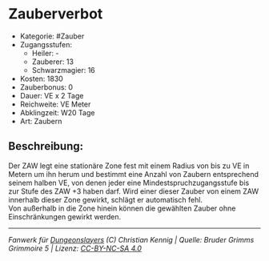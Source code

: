# Zauberverbot  
- Kategorie: #Zauber  
- Zugangsstufen:  
  - Heiler: -  
  - Zauberer: 13  
  - Schwarzmagier: 16  
- Kosten: 1830  
- Zauberbonus: 0  
- Dauer: VE x 2 Tage  
- Reichweite: VE Meter  
- Abklingzeit: W20 Tage  
- Art: Zaubern     

## Beschreibung:
Der ZAW legt eine stationäre Zone fest mit einem Radius von bis zu VE in Metern um ihn herum und bestimmt eine Anzahl von Zaubern entsprechend seinem halben VE, von denen jeder eine Mindestspruchzugangsstufe bis zur Stufe des ZAW +3 haben darf. Wird einer dieser Zauber von einem ZAW innerhalb dieser Zone gewirkt, schlägt er automatisch fehl.<br>Von außerhalb in die Zone hinein können die gewählten Zauber ohne Einschränkungen gewirkt werden.


___
*Fanwerk für [Dungeonslayers](https://www.dungeonslayers.net/) (C) Christian Kennig | Quelle: Bruder Grimms Grimmoire 5 | Lizenz: [CC-BY-NC-SA 4.0](https://creativecommons.org/licenses/by-nc-sa/4.0/deed.de)*